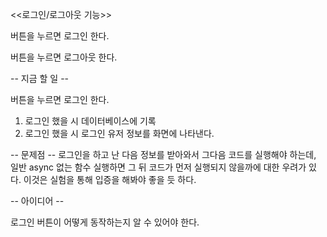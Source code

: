 <<로그인/로그아웃 기능>>

버튼을 누르면 로그인 한다.

버튼을 누르면 로그아웃 한다.

-- 지금 할 일 --

버튼을 누르면 로그인 한다.

1) 로그인 했을 시 데이터베이스에 기록
2) 로그인 했을 시 로그인 유저 정보를 화면에 나타낸다.


-- 문제점 --
로그인을 하고 난 다음 정보를 받아와서
그다음 코드를 실행해야 하는데,
일반 async 없는 함수 실행하면 그 뒤 코드가 먼저 실행되지
않을까에 대한 우려가 있다. 이것은 실험을 통해 입증을 해봐야 
좋을 듯 하다.

-- 아이디어 --

로그인 버튼이 어떻게 동작하는지 알 수 있어야 한다.